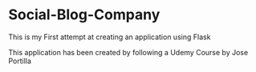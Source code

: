 # Social-Blog-Company
This is my First attempt at creating an application using Flask

This application has been created by following a Udemy Course by Jose Portilla
